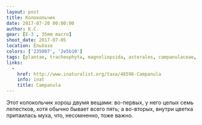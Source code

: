 ```yaml
---
layout: post
title: Колокольчик
date: 2017-07-20 00:00:00
author: К.С.
gear: [E-3 , 35mm macro]
shoot_date: 2017-07-05
location: Ёльбаза
colors: ['235007', '2e5b10']
tags: [plantae, tracheophyta, magnoliopsida, asterales, campanulaceae, campanula]
links:
  -
    href: http://www.inaturalist.org/taxa/48596-Campanula
    info: inat
    title: Campanula
---
```

Этот колокольчик хорош двумя вещами: во-первых, у него целых семь лепестков, хотя обычно бывает всего пять; а во-вторых, внутри цветка притаилась муха, что, несомненно, тоже важно.
